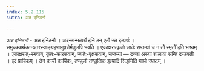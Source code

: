 ```yaml
---
index: 5.2.115
sutra: अत इनिठनौ

---
```

_अत इनिठनौ_ - अत इनिठनौ । अदन्तान्मत्वर्थे इनि ठन् एतौ स्त इत्यर्थः । समुच्चयार्थकान्यतरस्याङ्ग्रहणानुवृत्तेर्मतुलपि भवति । एकाक्षरात्कृतो जातेः सप्तम्यां च न तौ स्मृतौ॑ इति भाष्यम् । एकाक्षरात्-स्बवान्, कृतः-कारकवान्, जातेः-वृक्षकवान्, सप्तम्यां — दण्जा अस्यां शालायां सन्ति दण्डवती । इदं प्रायिकम् । तेन कार्यी कार्यिकः, तण्डुली तण्डुलिक इत्यादि सिद्धमिति भाष्ये स्पष्टम् ।